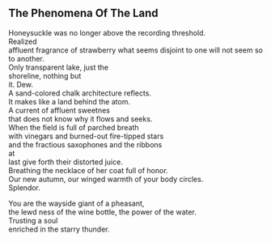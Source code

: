 The Phenomena Of The Land
-------------------------
Honeysuckle was no longer above the recording threshold.  
Realized  
affluent fragrance of strawberry what seems disjoint to one will not seem so to another.  
Only transparent lake, just the  
shoreline, nothing but  
it. Dew.  
A sand-colored chalk architecture reflects.  
It makes like a land behind the atom.  
A current of affluent sweetnes  
that does not know why it flows and seeks.  
When the field is full of parched breath  
with vinegars and burned-out fire-tipped stars  
and the fractious saxophones and the ribbons  
at  
last give forth their distorted juice.  
Breathing the necklace of her coat full of honor.  
Our new autumn, our winged warmth of your body circles.  
Splendor.  
  
You are the wayside giant of a pheasant,  
the lewd ness of the wine bottle, the power of the water.  
Trusting a soul  
enriched in the starry thunder.  
